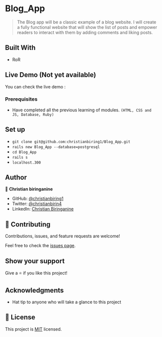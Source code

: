 # Blog_App

> The Blog app will be a classic example of a blog website. I will create a fully functional website that will show the list of posts and empower readers to interact with them by adding comments and liking posts.

## Built With

- RoR

## Live Demo (Not yet available)

You can check the live demo :
### Prerequisites

- Have completed all the previous learning of modules.
  `(HTML, CSS and JS, Database, Ruby)`

## Set up

- `git clone git@github.com:christianbiring1/Blog_App.git`
- `rails new Blog_App --database=postgresql`
- `cd Blog_App`
- `rails s`
- `localhost.300`

## Author

👤 **Christian biringanine**

- GitHub: [@christianbiring1](https://github.com/christianbiring1)
- Twitter: [@christianbirin4](https://twitter.com/christianbirin4)
- LinkedIn: [Christian Biringanine](https://linkedin.com/in/christian-biringanine-1833011a5/)

## 🤝 Contributing

Contributions, issues, and feature requests are welcome!

Feel free to check the [issues page](../../issues/).

## Show your support

Give a ⭐️ if you like this project!

## Acknowledgments

- Hat tip to anyone who will take a glance to this project

## 📝 License

This project is [MIT](./MIT.md) licensed.
